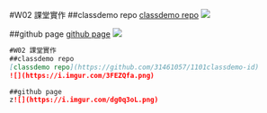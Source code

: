 #W02 課堂實作
##classdemo repo
[classdemo repo](https://github.com/31461057/1101classdemo-id)
![](https://i.imgur.com/3FEZQfa.png)

##github page
[github page](https://31461057.github.io/1101classdemo-id/w02/pokemon.html)
![](https://i.imgur.com/dg0q3oL.png)

```markdown
#W02 課堂實作
##classdemo repo
[classdemo repo](https://github.com/31461057/1101classdemo-id)
![](https://i.imgur.com/3FEZQfa.png)

##github page
z![](https://i.imgur.com/dg0q3oL.png)
```
